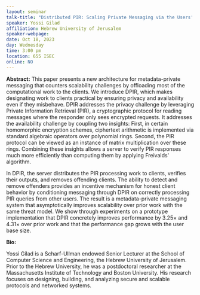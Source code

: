 ```yaml
---
layout: seminar
talk-title: "Distributed PIR: Scaling Private Messaging via the Users' Machines"
speaker: Yossi Gilad
affiliation: Hebrew University of Jerusalem
speaker-webpage: 
date: Oct 18, 2023
day: Wednesday
time: 3:00 pm
location: 655 ISEC 
online: NO
---
```


**Abstract:**
This paper presents a new architecture for metadata-private messaging that counters scalability challenges by offloading most of the computational work to the clients. We introduce DPIR, which makes designating work to clients practical by ensuring privacy and availability even if they misbehave. DPIR addresses the privacy challenge by leveraging Private Information Retrieval (PIR), a cryptographic protocol for reading messages where the responder only sees encrypted requests. It addresses the availability challenge by coupling two insights: First, in certain homomorphic encryption schemes, ciphertext arithmetic is implemented via standard algebraic operators over polynomial rings. Second, the PIR protocol can be viewed as an instance of matrix multiplication over these rings. Combining these insights allows a server to verify PIR responses much more efficiently than computing them by applying Freivalds' algorithm.

In DPIR, the server distributes the PIR processing work to clients, verifies their outputs, and removes offending clients. The ability to detect and remove offenders provides an incentive mechanism for honest client behavior by conditioning messaging through DPIR on correctly processing PIR queries from other users. The result is a metadata-private messaging system that asymptotically improves scalability over prior work with the same threat model. We show through experiments on a prototype implementation that DPIR concretely improves performance by 3.25× and 4.31× over prior work and that the performance gap grows with the user base size.

**Bio:**

Yossi Gilad is a Scharf-Ullman endowed Senior Lecturer at the School of Computer Science and Engineering, the Hebrew University of Jerusalem. Prior to the Hebrew University, he was a postdoctoral researcher at the Massachusetts Institute of Technology and Boston University. His research focuses on designing, building, and analyzing secure and scalable protocols and networked systems.


